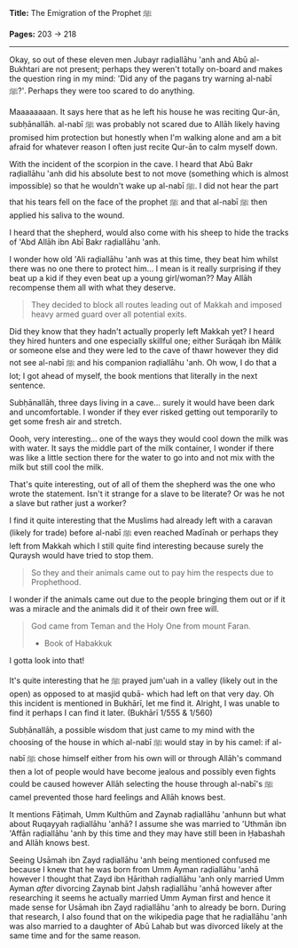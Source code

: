 **Title:** The Emigration of the Prophet ﷺ

**Pages:** 203 -> 218

---

Okay, so out of these eleven men Jubayr raḍiallāhu 'anh and Abū al-Bukhtari are not present; perhaps they weren't totally on-board and makes the question ring in my mind: 'Did any of the pagans try warning al-nabī ﷺ?'. Perhaps they were too scared to do anything.

Maaaaaaaan. It says here that as he left his house he was reciting Qur-ān, subḥānallāh. al-nabī ﷺ was probably not scared due to Allāh likely having promised him protection but honestly when I'm walking alone and am a bit afraid for whatever reason I often just recite Qur-ān to calm myself down.

With the incident of the scorpion in the cave. I heard that Abū Bakr raḍiallāhu 'anh did his absolute best to not move (something which is almost impossible) so that he wouldn't wake up al-nabī ﷺ. I did not hear the part that his tears fell on the face of the prophet ﷺ and that al-nabī ﷺ then applied his saliva to the wound.

I heard that the shepherd, would also come with his sheep to hide the tracks of 'Abd Allāh ibn Abī Bakr raḍiallāhu 'anh.

I wonder how old 'Ali raḍiallāhu 'anh was at this time, they beat him whilst there was no one there to protect him... I mean is it really surprising if they beat up a kid if they even beat up a young girl/woman?? May Allāh recompense them all with what they deserve.

> They decided to block all routes leading out of Makkah and imposed heavy armed guard over all potential exits.

Did they know that they hadn't actually properly left Makkah yet? I heard they hired hunters and one especially skillful one; either Surāqah ibn Mālik or someone else and they were led to the cave of thawr however they did not see al-nabī ﷺ and his companion raḍiallāhu 'anh. Oh wow, I do that a lot; I got ahead of myself, the book mentions that literally in the next sentence.

Subḥānallāh, three days living in a cave... surely it would have been dark and uncomfortable. I wonder if they ever risked getting out temporarily to get some fresh air and stretch.

Oooh, very interesting... one of the ways they would cool down the milk was with water. It says the middle part of the milk container, I wonder if there was like a little section there for the water to go into and not mix with the milk but still cool the milk.

That's quite interesting, out of all of them the shepherd was the one who wrote the statement. Isn't it strange for a slave to be literate? Or was he not a slave but rather just a worker?

I find it quite interesting that the Muslims had already left with a caravan (likely for trade) before al-nabī ﷺ even reached Madīnah or perhaps they left from Makkah which I still quite find interesting because surely the Quraysh would have tried to stop them.

> So they and their animals came out to pay him the respects due to Prophethood.

I wonder if the animals came out due to the people bringing them out or if it was a miracle and the animals did it of their own free will.

> God came from Teman and the Holy One from mount Faran.
> - Book of Habakkuk

I gotta look into that!

It's quite interesting that he ﷺ prayed jum'uah in a valley (likely out in the open) as opposed to at masjid qubā- which had left on that very day. Oh this incident is mentioned in Bukhārī, let me find it. Alright, I was unable to find it perhaps I can find it later. (Bukhārī 1/555 & 1/560)

Subḥānallāh, a possible wisdom that just came to my mind with the choosing of the house in which al-nabī ﷺ would stay in by his camel: if al-nabī ﷺ chose himself either from his own will or through Allāh's command then a lot of people would have become jealous and possibly even fights could be caused however Allāh selecting the house through al-nabī's ﷺ camel prevented those hard feelings and Allāh knows best.

It mentions Fāṭimah, Umm Kulthūm and Zaynab raḍiallāhu 'anhunn but what about Ruqayyah raḍiallāhu 'anhā? I assume she was married to 'Uthmān ibn 'Affān raḍiallāhu 'anh by this time and they may have still been in Ḥabashah and Allāh knows best.

Seeing Usāmah ibn Zayd raḍiallāhu 'anh being mentioned confused me because I knew that he was born from Umm Ayman raḍiallāhu 'anhā however I thought that Zayd ibn Ḥārithah raḍiallāhu 'anh only married Umm Ayman *after* divorcing Zaynab bint Jaḥsh raḍiallāhu 'anhā however after researching it seems he actually married Umm Ayman first and hence it made sense for Usāmah ibn Zayd raḍiallāhu 'anh to already be born. During that research, I also found that on the wikipedia page that he raḍiallāhu 'anh was also married to a daughter of Abū Lahab but was divorced likely at the same time and for the same reason.
